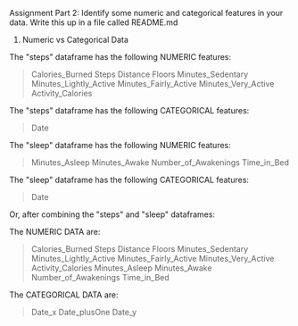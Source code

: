 Assignment Part 2: Identify some numeric and categorical features in your data. Write this up in a file called README.md 



1. Numeric vs Categorical Data

The "steps" dataframe has the following NUMERIC features:
> Calories_Burned
> Steps
> Distance
> Floors
> Minutes_Sedentary
> Minutes_Lightly_Active
> Minutes_Fairly_Active
> Minutes_Very_Active
> Activity_Calories

The "steps" dataframe has the following CATEGORICAL features:
> Date

The "sleep" dataframe has the following NUMERIC features:
> Minutes_Asleep
> Minutes_Awake
> Number_of_Awakenings
> Time_in_Bed

The "sleep" dataframe has the following CATEGORICAL features:
> Date

Or, after combining the "steps" and "sleep" dataframes:

The NUMERIC DATA are:
> Calories_Burned
> Steps
> Distance
> Floors
> Minutes_Sedentary
> Minutes_Lightly_Active
> Minutes_Fairly_Active
> Minutes_Very_Active
> Activity_Calories
> Minutes_Asleep
> Minutes_Awake
> Number_of_Awakenings
> Time_in_Bed

The CATEGORICAL DATA are:
> Date_x
> Date_plusOne
> Date_y